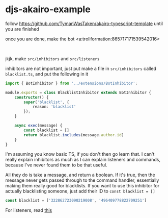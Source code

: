 # djs-akairo-example

follow https://github.com/TymanWasTaken/akairo-typescript-template until you are finished


once you are done, make the bot <a:trollformation:865717171539542016>

­

jkjk, make `src/inhibitors` and `src/listeners`

inhibitors are not important, just put make a file in `src/inhibitors` called `blacklist.ts`, and put the following in it

```ts
import { BotInhibitor } from '../extensions/BotInhibitor';

module.exports = class BlacklistInhibitor extends BotInhibitor {
	constructor() {
		super('blacklist', {
			reason: 'blacklist'
		});
	}

	async exec(message) {
		const blacklist = []
		return blacklist.includes(message.author.id)
	}
}
```
I'm assuming you know basic TS, if you don't then go learn that. I can't really explain inhibitors as much as I can explain listeners and commands, because I've never found them to be that useful.

All they do is take a message, and return a boolean. If it's true, then the message never gets passed through to the command handler, essentially making them really good for blacklists. If you want to use this inhibitor for actually blacklisting someone, just add their ID to `const blacklist = []`

```ts
const blacklist = ['322862723090219008', '496409778822709251']
```

For listeners, read [this](listeners.md)
